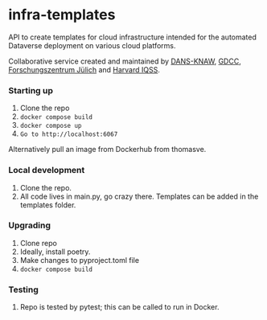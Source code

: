 # infra-templates
API to create templates for cloud infrastructure intended for the automated Dataverse deployment on various cloud platforms.

Collaborative service created and maintained by [DANS-KNAW](https://dans.knaw.nl/en/), [GDCC](http://dataversecommunity.global), [Forschungszentrum Jülich](https://www.fz-juelich.de) and [Harvard IQSS](https://www.iq.harvard.edu).

### Starting up

1. Clone the repo
2. `docker compose build`
3. `docker compose up`
4. `Go to http://localhost:6067`

Alternatively pull an image from Dockerhub from thomasve.

### Local development

1. Clone the repo.
2. All code lives in main.py, go crazy there. Templates can be added in the templates folder.

### Upgrading

1. Clone repo
2. Ideally, install poetry.
3. Make changes to pyproject.toml file
4. `docker compose build`

### Testing

1. Repo is tested by pytest; this can be called to run in Docker.

